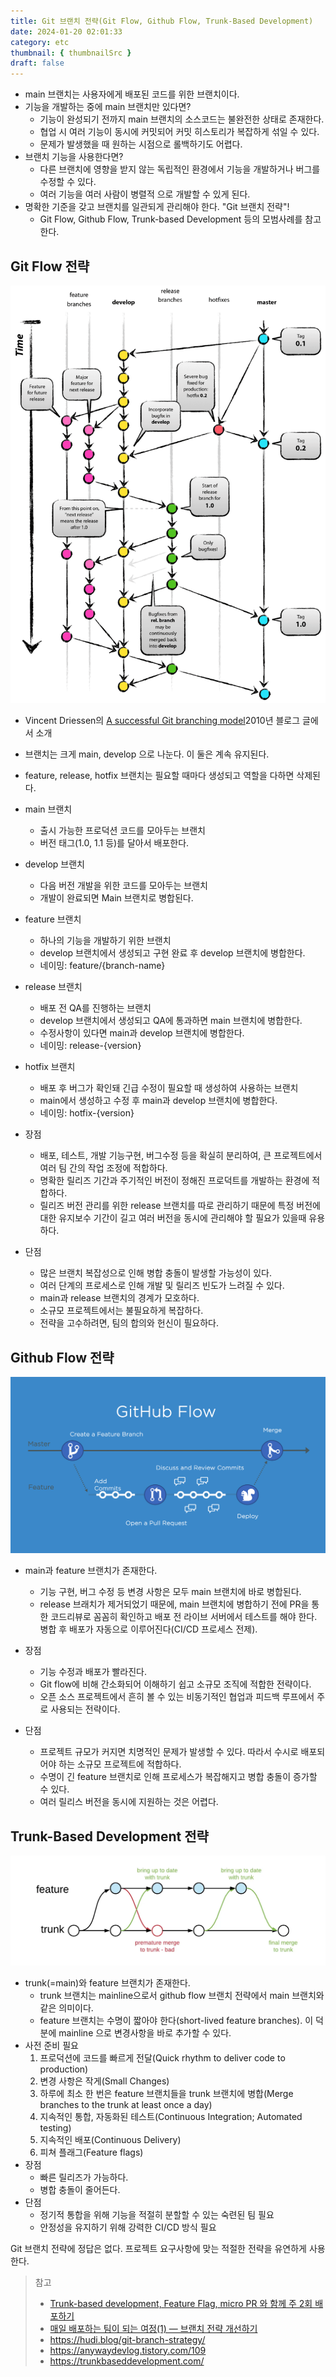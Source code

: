```yaml
---
title: Git 브랜치 전략(Git Flow, Github Flow, Trunk-Based Development)
date: 2024-01-20 02:01:33
category: etc
thumbnail: { thumbnailSrc }
draft: false
---
```


- main 브랜치는 사용자에게 배포된 코드를 위한 브랜치이다.
- 기능을 개발하는 중에 main 브랜치만 있다면?
  - 기능이 완성되기 전까지 main 브랜치의 소스코드는 불완전한 상태로 존재한다.
  - 협업 시 여러 기능이 동시에 커밋되어 커밋 히스토리가 복잡하게 섞일 수 있다.
  - 문제가 발생했을 때 원하는 시점으로 롤백하기도 어렵다.
- 브랜치 기능을 사용한다면?
  - 다른 브랜치에 영향을 받지 않는 독립적인 환경에서 기능을 개발하거나 버그를 수정할 수 있다.
  - 여러 기능을 여러 사람이 병렬적 으로 개발할 수 있게 된다.
- 명확한 기준을 갖고 브랜치를 일관되게 관리해야 한다. "Git 브랜치 전략"!
  - Git Flow, Github Flow, Trunk-based Development 등의 모범사례를 참고한다.

## Git Flow 전략

![git flow](./git-branch-strategy/git-flow.png)

- Vincent Driessen의 [A successful Git branching model](https://nvie.com/posts/a-successful-git-branching-model/)2010년 블로그 글에서 소개
- 브랜치는 크게 main, develop 으로 나눈다. 이 둘은 계속 유지된다.
- feature, release, hotfix 브랜치는 필요할 때마다 생성되고 역할을 다하면 삭제된다.

- main 브랜치
  - 출시 가능한 프로덕션 코드를 모아두는 브랜치
  - 버전 태그(1.0, 1.1 등)를 달아서 배포한다.
- develop 브랜치
  - 다음 버전 개발을 위한 코드를 모아두는 브랜치
  - 개발이 완료되면 Main 브랜치로 병합된다.
- feature 브랜치
  - 하나의 기능을 개발하기 위한 브랜치
  - develop 브랜치에서 생성되고 구현 완료 후 develop 브랜치에 병합한다.
  - 네이밍: feature/{branch-name}
- release 브랜치
  - 배포 전 QA를 진행하는 브랜치
  - develop 브랜치에서 생성되고 QA에 통과하면 main 브랜치에 병합한다.
  - 수정사항이 있다면 main과 develop 브랜치에 병합한다.
  - 네이밍: release-{version}
- hotfix 브랜치
  - 배포 후 버그가 확인돼 긴급 수정이 필요할 때 생성하여 사용하는 브랜치
  - main에서 생성하고 수정 후 main과 develop 브랜치에 병합한다.
  - 네이밍: hotfix-{version}

- 장점
  - 배포, 테스트, 개발 기능구현, 버그수정 등을 확실히 분리하여, 큰 프로젝트에서 여러 팀 간의 작업 조정에 적합하다.
  - 명확한 릴리즈 기간과 주기적인 버전이 정해진 프로덕트를 개발하는 환경에 적합하다.
  - 릴리즈 버전 관리를 위한 release 브랜치를 따로 관리하기 때문에 특정 버전에 대한 유지보수 기간이 길고 여러 버전을 동시에 관리해야 할 필요가 있을때 유용하다.
- 단점
  - 많은 브랜치 복잡성으로 인해 병합 충돌이 발생할 가능성이 있다.
  - 여러 단계의 프로세스로 인해 개발 및 릴리즈 빈도가 느려질 수 있다.
  - main과 release 브랜치의 경계가 모호하다.
  - 소규모 프로젝트에서는 불필요하게 복잡하다.
  - 전략을 고수하려면, 팀의 합의와 헌신이 필요하다.

## Github Flow 전략

![github flow](./git-branch-strategy/github-flow.png)

- main과 feature 브랜치가 존재한다.
  - 기능 구현, 버그 수정 등 변경 사항은 모두 main 브랜치에 바로 병합된다.
  - release 브래치가 제거되었기 때문에, main 브랜치에 병합하기 전에 PR을 통한 코드리뷰로 꼼꼼히 확인하고 배포 전 라이브 서버에서 테스트를 해야 한다. 병합 후 배포가 자동으로 이루어진다(CI/CD 프로세스 전제).
- 장점
  - 기능 수정과 배포가 빨라진다.
  - Git flow에 비해 간소화되어 이해하기 쉽고 소규모 조직에 적합한 전략이다.
  - 오픈 소스 프로젝트에서 흔히 볼 수 있는 비동기적인 협업과 피드백 루프에서 주로 사용되는 전략이다.

- 단점
  - 프로젝트 규모가 커지면 치명적인 문제가 발생할 수 있다. 따라서 수시로 배포되어야 하는 소규모 프로젝트에 적합하다.
  - 수명이 긴 feature 브랜치로 인해 프로세스가 복잡해지고 병합 충돌이 증가할 수 있다.
  - 여러 릴리스 버전을 동시에 지원하는 것은 어렵다.

## Trunk-Based Development 전략

![trunk-based development](./git-branch-strategy/trunk-based-development.png)

- trunk(=main)와 feature 브랜치가 존재한다.
  - trunk 브랜치는 mainline으로서 github flow 브랜치 전략에서 main 브랜치와 같은 의미이다.
  - feature 브랜치는 수명이 짧아야 한다(short-lived feature branches). 이 덕분에 mainline 으로 변경사항을 바로 추가할 수 있다.
- 사전 준비 필요
  1. 프로덕션에 코드를 빠르게 전달(Quick rhythm to deliver code to production)
  2. 변경 사항은 작게(Small Changes)
  3. 하루에 최소 한 번은 feature 브랜치들을 trunk 브랜치에 병합(Merge branches to the trunk at least once a day)
  4. 지속적인 통합, 자동화된 테스트(Continuous Integration; Automated testing)
  5. 지속적인 배포(Continuous Delivery)
  6. 피쳐 플래그(Feature flags)
- 장점
  - 빠른 릴리즈가 가능하다.
  - 병합 충돌이 줄어든다.
- 단점
  - 정기적 통합을 위해 기능을 적절히 분할할 수 있는 숙련된 팀 필요
  - 안정성을 유지하기 위해 강력한 CI/CD 방식 필요

Git 브랜치 전략에 정답은 없다.
프로젝트 요구사항에 맞는 적절한 전략을 유연하게 사용한다.

> 참고
>
> - [Trunk-based development, Feature Flag, micro PR 와 함께 주 2회 배포하기
](https://medium.com/29cm/trunk-based-development-feature-flag-micro-pr-%EC%99%80-%ED%95%A8%EA%BB%98-%EC%A3%BC-2%ED%9A%8C-%EB%B0%B0%ED%8F%AC%ED%95%98%EA%B8%B0-b703d646d945)
> - [매일 배포하는 팀이 되는 여정(1) — 브랜치 전략 개선하기](https://medium.com/daangn/%EB%A7%A4%EC%9D%BC-%EB%B0%B0%ED%8F%AC%ED%95%98%EB%8A%94-%ED%8C%80%EC%9D%B4-%EB%90%98%EB%8A%94-%EC%97%AC%EC%A0%95-1-%EB%B8%8C%EB%9E%9C%EC%B9%98-%EC%A0%84%EB%9E%B5-%EA%B0%9C%EC%84%A0%ED%95%98%EA%B8%B0-1a1df85b2cff)
> - <https://hudi.blog/git-branch-strategy/>
> - <https://anywaydevlog.tistory.com/109>
> - <https://trunkbaseddevelopment.com/>
